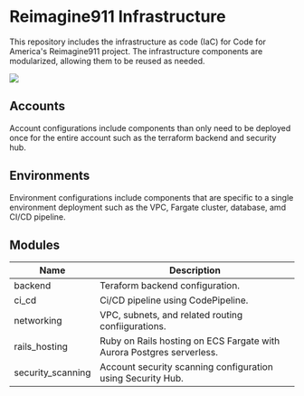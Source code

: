 # Reimagine911 Infrastructure

This repository includes the infrastructure as code (IaC) for Code for America's
Reimagine911 project. The infrastructure components are modularized, allowing
them to be reused as needed.

![][1]

## Accounts

Account configurations include components than only need to be deployed once for
the entire account such as the terraform backend and security hub.

## Environments

Environment configurations include components that are specific to a single
environment deployment such as the VPC, Fargate cluster, database, amd CI/CD
pipeline. 

## Modules

| Name              | Description                                                           |
|-------------------|-----------------------------------------------------------------------|
| backend           | Teraform backend configuration.                                       |
| ci_cd             | Ci/CD pipeline using CodePipeline.                                    |
| networking        | VPC, subnets, and related routing confiigurations.                    |
| rails_hosting     | Ruby on Rails hosting on ECS Fargate with Aurora Postgres serverless. |
| security_scanning | Account security scanning configuration using Security Hub.           |

[1]: https://lucid.app/publicSegments/view/cb1e828c-2415-407c-be2b-abe564f5c42b/image.png
